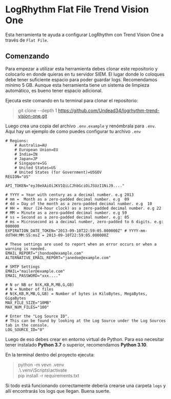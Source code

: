 # LogRhythm Flat File Trend Vision One

Esta herramienta te ayuda a configurar LogRhythm con Trend Vision One a través de `Flat File`.

## Comenzando

Para empezar a utilizar esta herramienta debes clonar este repositorio y colocarlo en donde quieras en tu servidor SIEM. El lugar donde lo coloques debe tener suficiente espacio para poder guardar logs. Recomendamos mínimo 5 GB. Aunque esta herramienta tiene un sistema de limpieza automático, es bueno tener espacio adicional.

Ejecuta este comando en tu terminal para clonar el repositorio:

> git clone --depth 1 https://github.com/Undead34/logrhythm-trend-vision-one.git

Luego crea una copia del archivo `.env.example` y renómbrala para `.env`. Aquí hay un ejemplo de como puedes configurar tu archivo `.env`

```Properties
# Regions:
    # Australia=AU
    # European Union=EU
    # India=IN
    # Japan=JP
    # Singapore=SG
    # United States=US
    # United States (for Government)=USGOV
REGION="US"

API_TOKEN="eyJ0eXAiOiJKV1QiLCJhbGciOiJSUzI1NiJ9...."

# YYYY = Year with century as a decimal number. e.g 2013
# mm = 	Month as a zero-padded decimal number. e.g  09
# dd = Day of the month as a zero-padded decimal number. e.g  10
# HH = 	Hour (24-hour clock) as a zero-padded decimal number. e.g 22
# MM = Minute as a zero-padded decimal number. e.g 59
# ss = Second as a zero-padded decimal number. e.g: 05
# ms = Microsecond as a decimal number, zero-padded to 6 digits. e.g: 000000
EXPIRATION_DATE_TOKEN="2013-09-10T22:59:05.000000Z" # YYYY-mm-ddTHH:MM:SS:msZ = 2013-09-10T22:59:05.000000Z

# These settings are used to report when an error occurs or when a warning is needed.
EMAIL_REPORT="jhondoe@example.com"
ALTERNATIVE_EMAIL_REPORT="janedoe@example.com"

# SMTP Settings
EMAIL="mailer@example.com"
EMAIL_PASSWORD="xxx...."

# N or NB or N(K,KB,M,MB,G,GB)
# N = Number of files
# N(K,KB,M,MB,G,GB) = Number of bytes in KiloBytes, MegaBytes, GigaBytes 
MAX_FILE_SIZE="10MB"
MAX_NUM_FILES="100"

# Enter the "Log Source ID". 
# This can be found by looking at the Log Source under the Log Sources tab in the console.
LOG_SOURCE_ID="0"
```

Luego de eso debes crear en entorno virtual de Python. Para eso necesitar tener instalado **Python 3.7** o superior, recomendamos **Python 3.10**.

En la terminal dentro del proyecto ejecuta:

> python -m vevn .venv \
> .\\.venv\\Scripts\\activate \
> pip install -r requirements.txt

Si todo está funcionando correctamente debería crearse una carpeta `logs` y allí encontrarás los logs que llegan. Buena suerte.
